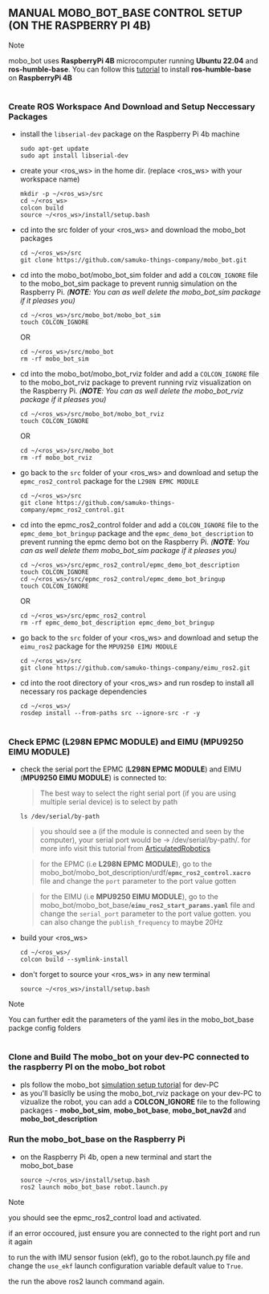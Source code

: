 ## MANUAL MOBO_BOT_BASE CONTROL SETUP (ON THE RASPBERRY PI 4B)
> [!NOTE]
> mobo_bot uses **RaspberryPi 4B** microcomputer running **Ubuntu 22.04** and **ros-humble-base**.
> You can follow this [tutorial]() to install **ros-humble-base** on **RaspberryPi 4B**

#

### Create ROS Workspace And Download and Setup Neccessary Packages

- install the `libserial-dev` package on the Raspberry Pi 4b machine
  ```shell
  sudo apt-get update
  sudo apt install libserial-dev
  ```

- create your <ros_ws> in the home dir. (replace <ros_ws> with your workspace name)
  ```shell
  mkdir -p ~/<ros_ws>/src
  cd ~/<ros_ws>
  colcon build
  source ~/<ros_ws>/install/setup.bash
  ```

- cd into the src folder of your <ros_ws> and download the mobo_bot packages
  ```shell
  cd ~/<ros_ws>/src
  git clone https://github.com/samuko-things-company/mobo_bot.git
  ```

- cd into the mobo_bot/mobo_bot_sim folder and add a `COLCON_IGNORE` file to the mobo_bot_sim package to prevent runnig simulation on the Raspberry Pi. *(**NOTE**: You can as well delete the mobo_bot_sim package if it pleases you)*
  ```shell
  cd ~/<ros_ws>/src/mobo_bot/mobo_bot_sim
  touch COLCON_IGNORE
  ```
  OR

  ```shell
  cd ~/<ros_ws>/src/mobo_bot
  rm -rf mobo_bot_sim
  ```

- cd into the mobo_bot/mobo_bot_rviz folder and add a `COLCON_IGNORE` file to the mobo_bot_rviz package to prevent running rviz visualization on the Raspberry Pi. *(**NOTE**: You can as well delete the mobo_bot_rviz package if it pleases you)*
  ```shell
  cd ~/<ros_ws>/src/mobo_bot/mobo_bot_rviz
  touch COLCON_IGNORE
  ```
  OR

  ```shell
  cd ~/<ros_ws>/src/mobo_bot
  rm -rf mobo_bot_rviz
  ```

- go back to the `src` folder of your <ros_ws> and download and setup the `epmc_ros2_control` package for the `L298N EPMC MODULE`
  ```shell
  cd ~/<ros_ws>/src
  git clone https://github.com/samuko-things-company/epmc_ros2_control.git
  ```

- cd into the epmc_ros2_control folder and add a `COLCON_IGNORE` file to the `epmc_demo_bot_bringup` package and the `epmc_demo_bot_description` to prevent running the epmc demo bot on the Raspberry Pi. *(**NOTE**: You can as well delete them mobo_bot_sim package if it pleases you)*
  ```shell
  cd ~/<ros_ws>/src/epmc_ros2_control/epmc_demo_bot_description
  touch COLCON_IGNORE
  cd ~/<ros_ws>/src/epmc_ros2_control/epmc_demo_bot_bringup
  touch COLCON_IGNORE
  ```
  OR

  ```shell
  cd ~/<ros_ws>/src/epmc_ros2_control
  rm -rf epmc_demo_bot_description epmc_demo_bot_bringup
  ```

- go back to the `src` folder of your <ros_ws> and download and setup the `eimu_ros2` package for the `MPU9250 EIMU MODULE`
  ```shell
  cd ~/<ros_ws>/src
  git clone https://github.com/samuko-things-company/eimu_ros2.git
  ```

- cd into the root directory of your <ros_ws> and run rosdep to install all necessary ros  package dependencies
  ```shell
  cd ~/<ros_ws>/
  rosdep install --from-paths src --ignore-src -r -y
  ```
#

### Check EPMC (L298N EPMC MODULE) and EIMU (MPU9250 EIMU MODULE)

- check the serial port the EPMC (**L298N EPMC MODULE**) and EIMU (**MPU9250 EIMU MODULE**)  is connected to:
  > The best way to select the right serial port (if you are using multiple serial device) is to select by path
  ```shell
  ls /dev/serial/by-path
  ```
  > you should see a <value> (if the module is connected and seen by the computer), your serial port would be -> /dev/serial/by-path/<value>. for more info visit this tutorial from [ArticulatedRobotics](https://www.youtube.com/watch?v=eJZXRncGaGM&list=PLunhqkrRNRhYAffV8JDiFOatQXuU-NnxT&index=8)

  > for the EPMC (i.e **L298N EPMC MODULE**), go to the mobo_bot/mobo_bot_description/urdf/**`epmc_ros2_control.xacro`** file and change the `port` parameter to the port value gotten

  > for the EIMU (i.e **MPU9250 EIMU MODULE**), go to the mobo_bot/mobo_bot_base/**`eimu_ros2_start_params.yaml`** file and change the `serial_port` parameter to the port value gotten. you can also change the `publish_frequency` to maybe 20Hz

- build your <ros_ws>
  ```shell
  cd ~/<ros_ws>/
  colcon build --symlink-install
  ```

- don't forget to source your <ros_ws> in any new terminal
  ```shell
  source ~/<ros_ws>/install/setup.bash
  ```

> [!NOTE]
> You can further edit the parameters of the yaml iles in the mobo_bot_base packge config folders


#

### Clone and Build The mobo_bot on your dev-PC connected to the raspberry PI on the mobo_bot robot

- pls follow the mobo_bot [simulation setup tutorial]() for dev-PC
- as you'll basiclly be using the mobo_bot_rviz package on your dev-PC to vizualize the robot, you can add a **COLCON_IGNORE** file to the following packages - **mobo_bot_sim**, **mobo_bot_base**, **mobo_bot_nav2d** and **mobo_bot_description**



### Run the mobo_bot_base on the Raspberry Pi

- on the Raspberry Pi 4b, open a new terminal and start the mobo_bot_base
  ```shell
  source ~/<ros_ws>/install/setup.bash
  ros2 launch mobo_bot_base robot.launch.py
  ```
> [!NOTE]
> you should see the epmc_ros2_control load and activated.
>
> if an error occoured, just ensure you are connected to the right port and run it again
>
> to run the with IMU sensor fusion (ekf), go to the robot.launch.py file and change the `use_ekf` launch configuration variable default value to `True`.
>
> the run the above ros2 launch command again.
